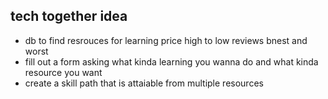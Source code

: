 ## tech together idea
- db to find resrouces for learning price high to low reviews bnest and worst
- fill out a form asking what kinda learning you wanna do and what kinda resource you want
- create a skill path that is attaiable from multiple resources